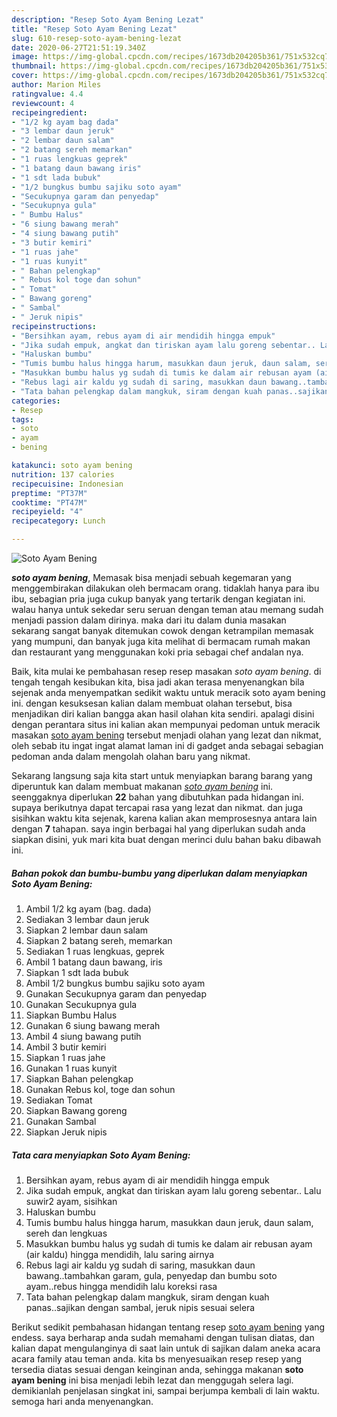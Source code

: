 ```yaml
---
description: "Resep Soto Ayam Bening Lezat"
title: "Resep Soto Ayam Bening Lezat"
slug: 610-resep-soto-ayam-bening-lezat
date: 2020-06-27T21:51:19.340Z
image: https://img-global.cpcdn.com/recipes/1673db204205b361/751x532cq70/soto-ayam-bening-foto-resep-utama.jpg
thumbnail: https://img-global.cpcdn.com/recipes/1673db204205b361/751x532cq70/soto-ayam-bening-foto-resep-utama.jpg
cover: https://img-global.cpcdn.com/recipes/1673db204205b361/751x532cq70/soto-ayam-bening-foto-resep-utama.jpg
author: Marion Miles
ratingvalue: 4.4
reviewcount: 4
recipeingredient:
- "1/2 kg ayam bag dada"
- "3 lembar daun jeruk"
- "2 lembar daun salam"
- "2 batang sereh memarkan"
- "1 ruas lengkuas geprek"
- "1 batang daun bawang iris"
- "1 sdt lada bubuk"
- "1/2 bungkus bumbu sajiku soto ayam"
- "Secukupnya garam dan penyedap"
- "Secukupnya gula"
- " Bumbu Halus"
- "6 siung bawang merah"
- "4 siung bawang putih"
- "3 butir kemiri"
- "1 ruas jahe"
- "1 ruas kunyit"
- " Bahan pelengkap"
- " Rebus kol toge dan sohun"
- " Tomat"
- " Bawang goreng"
- " Sambal"
- " Jeruk nipis"
recipeinstructions:
- "Bersihkan ayam, rebus ayam di air mendidih hingga empuk"
- "Jika sudah empuk, angkat dan tiriskan ayam lalu goreng sebentar.. Lalu suwir2 ayam, sisihkan"
- "Haluskan bumbu"
- "Tumis bumbu halus hingga harum, masukkan daun jeruk, daun salam, sereh dan lengkuas"
- "Masukkan bumbu halus yg sudah di tumis ke dalam air rebusan ayam (air kaldu) hingga mendidih, lalu saring airnya"
- "Rebus lagi air kaldu yg sudah di saring, masukkan daun bawang..tambahkan garam, gula, penyedap dan bumbu soto ayam..rebus hingga mendidih lalu koreksi rasa"
- "Tata bahan pelengkap dalam mangkuk, siram dengan kuah panas..sajikan dengan sambal, jeruk nipis sesuai selera"
categories:
- Resep
tags:
- soto
- ayam
- bening

katakunci: soto ayam bening 
nutrition: 137 calories
recipecuisine: Indonesian
preptime: "PT37M"
cooktime: "PT47M"
recipeyield: "4"
recipecategory: Lunch

---
```



![Soto Ayam Bening](https://img-global.cpcdn.com/recipes/1673db204205b361/751x532cq70/soto-ayam-bening-foto-resep-utama.jpg)

<b><i>soto ayam bening</i></b>, Memasak bisa menjadi sebuah kegemaran yang menggembirakan dilakukan oleh bermacam orang. tidaklah hanya para ibu ibu, sebagian pria juga cukup banyak yang tertarik dengan kegiatan ini. walau hanya untuk sekedar seru seruan dengan teman atau memang sudah menjadi passion dalam dirinya. maka dari itu dalam dunia masakan sekarang sangat banyak ditemukan cowok dengan ketrampilan memasak yang mumpuni, dan banyak juga kita melihat di bermacam rumah makan dan restaurant yang menggunakan koki pria sebagai chef andalan nya.

Baik, kita mulai ke pembahasan resep resep masakan <i>soto ayam bening</i>. di tengah tengah kesibukan kita, bisa jadi akan terasa menyenangkan bila sejenak anda menyempatkan sedikit waktu untuk meracik soto ayam bening ini. dengan kesuksesan kalian dalam membuat olahan tersebut, bisa menjadikan diri kalian bangga akan hasil olahan kita sendiri. apalagi disini dengan perantara situs ini kalian akan mempunyai pedoman untuk meracik masakan <u>soto ayam bening</u> tersebut menjadi olahan yang lezat dan nikmat, oleh sebab itu ingat ingat alamat laman ini di gadget anda sebagai sebagian pedoman anda dalam mengolah olahan baru yang nikmat.




Sekarang langsung saja kita start untuk menyiapkan barang barang yang diperuntuk kan dalam membuat makanan <u><i>soto ayam bening</i></u> ini. seenggaknya diperlukan <b>22</b> bahan yang dibutuhkan pada hidangan ini. supaya berikutnya dapat tercapai rasa yang lezat dan nikmat. dan juga sisihkan waktu kita sejenak, karena kalian akan memprosesnya antara lain dengan <b>7</b> tahapan. saya ingin berbagai hal yang diperlukan sudah anda siapkan disini, yuk mari kita buat dengan merinci dulu bahan baku dibawah ini.

<!--inarticleads1-->

##### Bahan pokok dan bumbu-bumbu yang diperlukan dalam menyiapkan Soto Ayam Bening:

1. Ambil 1/2 kg ayam (bag. dada)
1. Sediakan 3 lembar daun jeruk
1. Siapkan 2 lembar daun salam
1. Siapkan 2 batang sereh, memarkan
1. Sediakan 1 ruas lengkuas, geprek
1. Ambil 1 batang daun bawang, iris
1. Siapkan 1 sdt lada bubuk
1. Ambil 1/2 bungkus bumbu sajiku soto ayam
1. Gunakan Secukupnya garam dan penyedap
1. Gunakan Secukupnya gula
1. Siapkan  Bumbu Halus
1. Gunakan 6 siung bawang merah
1. Ambil 4 siung bawang putih
1. Ambil 3 butir kemiri
1. Siapkan 1 ruas jahe
1. Gunakan 1 ruas kunyit
1. Siapkan  Bahan pelengkap
1. Gunakan  Rebus kol, toge dan sohun
1. Sediakan  Tomat
1. Siapkan  Bawang goreng
1. Gunakan  Sambal
1. Siapkan  Jeruk nipis




<!--inarticleads2-->

##### Tata cara menyiapkan Soto Ayam Bening:

1. Bersihkan ayam, rebus ayam di air mendidih hingga empuk
1. Jika sudah empuk, angkat dan tiriskan ayam lalu goreng sebentar.. Lalu suwir2 ayam, sisihkan
1. Haluskan bumbu
1. Tumis bumbu halus hingga harum, masukkan daun jeruk, daun salam, sereh dan lengkuas
1. Masukkan bumbu halus yg sudah di tumis ke dalam air rebusan ayam (air kaldu) hingga mendidih, lalu saring airnya
1. Rebus lagi air kaldu yg sudah di saring, masukkan daun bawang..tambahkan garam, gula, penyedap dan bumbu soto ayam..rebus hingga mendidih lalu koreksi rasa
1. Tata bahan pelengkap dalam mangkuk, siram dengan kuah panas..sajikan dengan sambal, jeruk nipis sesuai selera




Berikut sedikit pembahasan hidangan tentang resep <u>soto ayam bening</u> yang endess. saya berharap anda sudah memahami dengan tulisan diatas, dan kalian dapat mengulanginya di saat lain untuk di sajikan dalam aneka acara acara family atau teman anda. kita bs menyesuaikan resep resep yang tersedia diatas sesuai dengan keinginan anda, sehingga makanan <b>soto ayam bening</b> ini bisa menjadi lebih lezat dan menggugah selera lagi. demikianlah penjelasan singkat ini, sampai berjumpa kembali di lain waktu. semoga hari anda menyenangkan.
